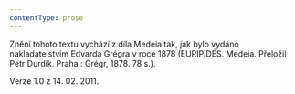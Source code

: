 ```yaml
---
contentType: prose
---
```


<section>

Znění tohoto textu vychází z díla Medeia tak, jak bylo vydáno nakladatelstvím Edvarda Grégra v roce 1878 (EURIPIDÉS. Medeia. Přeložil Petr Durdík. Praha : Grégr, 1878. 78 s.).

Verze 1.0 z 14. 02. 2011.

</section>
